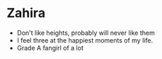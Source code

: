 # Zahira

* Don't like heights, probably will never like them
* I feel three at the happiest moments of my life.
* Grade A fangirl of a lot

